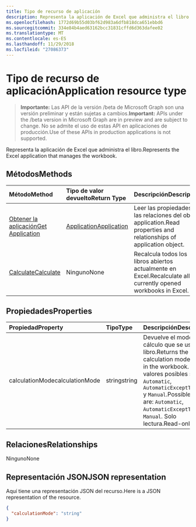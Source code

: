 ```yaml
---
title: Tipo de recurso de aplicación
description: Representa la aplicación de Excel que administra el libro.
ms.openlocfilehash: 1772d69b55d03bf62d983a6dfb818dca651ebbd6
ms.sourcegitcommit: 334e84b4aed63162bcc31831cffd6d363dafee02
ms.translationtype: MT
ms.contentlocale: es-ES
ms.lasthandoff: 11/29/2018
ms.locfileid: "27086373"
---
```

# <a name="application-resource-type"></a><span data-ttu-id="9b78e-103">Tipo de recurso de aplicación</span><span class="sxs-lookup"><span data-stu-id="9b78e-103">Application resource type</span></span>

> <span data-ttu-id="9b78e-104">**Importante:** Las API de la versión /beta de Microsoft Graph son una versión preliminar y están sujetas a cambios.</span><span class="sxs-lookup"><span data-stu-id="9b78e-104">**Important:** APIs under the /beta version in Microsoft Graph are in preview and are subject to change.</span></span> <span data-ttu-id="9b78e-105">No se admite el uso de estas API en aplicaciones de producción.</span><span class="sxs-lookup"><span data-stu-id="9b78e-105">Use of these APIs in production applications is not supported.</span></span>

<span data-ttu-id="9b78e-106">Representa la aplicación de Excel que administra el libro.</span><span class="sxs-lookup"><span data-stu-id="9b78e-106">Represents the Excel application that manages the workbook.</span></span>


## <a name="methods"></a><span data-ttu-id="9b78e-107">Métodos</span><span class="sxs-lookup"><span data-stu-id="9b78e-107">Methods</span></span>

| <span data-ttu-id="9b78e-108">Método</span><span class="sxs-lookup"><span data-stu-id="9b78e-108">Method</span></span>           | <span data-ttu-id="9b78e-109">Tipo de valor devuelto</span><span class="sxs-lookup"><span data-stu-id="9b78e-109">Return Type</span></span>    |<span data-ttu-id="9b78e-110">Descripción</span><span class="sxs-lookup"><span data-stu-id="9b78e-110">Description</span></span>|
|:---------------|:--------|:----------|
|[<span data-ttu-id="9b78e-111">Obtener la aplicación</span><span class="sxs-lookup"><span data-stu-id="9b78e-111">Get Application</span></span>](../api/excelapplication-get.md) | [<span data-ttu-id="9b78e-112">Application</span><span class="sxs-lookup"><span data-stu-id="9b78e-112">Application</span></span>](application.md) |<span data-ttu-id="9b78e-113">Leer las propiedades y las relaciones del objeto application.</span><span class="sxs-lookup"><span data-stu-id="9b78e-113">Read properties and relationships of application object.</span></span>|
|[<span data-ttu-id="9b78e-114">Calculate</span><span class="sxs-lookup"><span data-stu-id="9b78e-114">Calculate</span></span>](../api/excelapplication-calculate.md)|<span data-ttu-id="9b78e-115">Ninguno</span><span class="sxs-lookup"><span data-stu-id="9b78e-115">None</span></span>|<span data-ttu-id="9b78e-116">Recalcula todos los libros abiertos actualmente en Excel.</span><span class="sxs-lookup"><span data-stu-id="9b78e-116">Recalculate all currently opened workbooks in Excel.</span></span>|

## <a name="properties"></a><span data-ttu-id="9b78e-117">Propiedades</span><span class="sxs-lookup"><span data-stu-id="9b78e-117">Properties</span></span>
| <span data-ttu-id="9b78e-118">Propiedad</span><span class="sxs-lookup"><span data-stu-id="9b78e-118">Property</span></span>     | <span data-ttu-id="9b78e-119">Tipo</span><span class="sxs-lookup"><span data-stu-id="9b78e-119">Type</span></span>   |<span data-ttu-id="9b78e-120">Descripción</span><span class="sxs-lookup"><span data-stu-id="9b78e-120">Description</span></span>|
|:---------------|:--------|:----------|
|<span data-ttu-id="9b78e-121">calculationMode</span><span class="sxs-lookup"><span data-stu-id="9b78e-121">calculationMode</span></span>|<span data-ttu-id="9b78e-122">string</span><span class="sxs-lookup"><span data-stu-id="9b78e-122">string</span></span>|<span data-ttu-id="9b78e-123">Devuelve el modo de cálculo que se usa en el libro.</span><span class="sxs-lookup"><span data-stu-id="9b78e-123">Returns the calculation mode used in the workbook.</span></span> <span data-ttu-id="9b78e-124">Los valores posibles son: `Automatic`, `AutomaticExceptTables` y `Manual`.</span><span class="sxs-lookup"><span data-stu-id="9b78e-124">Possible values are: `Automatic`, `AutomaticExceptTables`, `Manual`.</span></span> <span data-ttu-id="9b78e-125">Solo lectura.</span><span class="sxs-lookup"><span data-stu-id="9b78e-125">Read-only.</span></span>|

## <a name="relationships"></a><span data-ttu-id="9b78e-126">Relaciones</span><span class="sxs-lookup"><span data-stu-id="9b78e-126">Relationships</span></span>
<span data-ttu-id="9b78e-127">Ninguno</span><span class="sxs-lookup"><span data-stu-id="9b78e-127">None</span></span>


## <a name="json-representation"></a><span data-ttu-id="9b78e-128">Representación JSON</span><span class="sxs-lookup"><span data-stu-id="9b78e-128">JSON representation</span></span>

<span data-ttu-id="9b78e-129">Aquí tiene una representación JSON del recurso.</span><span class="sxs-lookup"><span data-stu-id="9b78e-129">Here is a JSON representation of the resource.</span></span>

<!-- {
  "blockType": "resource",
  "optionalProperties": [

  ],
  "@odata.type": "microsoft.graph.application"
}-->

```json
{
  "calculationMode": "string"
}

```

<!-- uuid: 8fcb5dbc-d5aa-4681-8e31-b001d5168d79
2015-10-25 14:57:30 UTC -->
<!-- {
  "type": "#page.annotation",
  "description": "Application resource",
  "keywords": "",
  "section": "documentation",
  "tocPath": ""
}-->